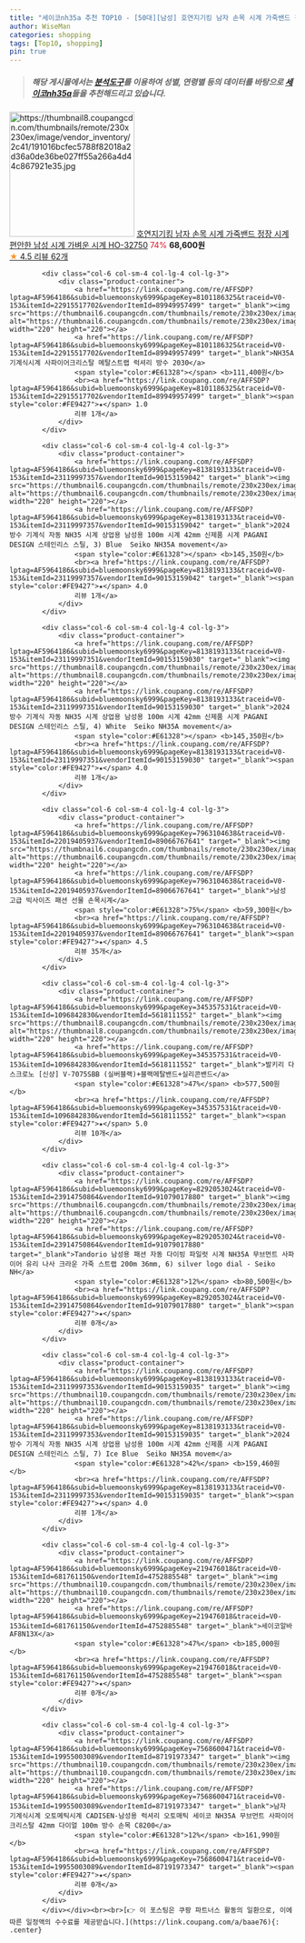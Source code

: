 ```yaml
---
title: "세이코nh35a 추천 TOP10 - [50대][남성] 호연지기킹 남자 손목 시계 가죽밴드 정장 시계 편안한 남성 시계 가벼운 시계 HO-32750"
author: WiseMan
categories: shopping
tags: [Top10, shopping]
pin: true
---
```


> ##### 해당 게시물에서는 [**분석도구**](https://itemscout.io/)를 이용하여 **성별**, **연령별** 등의 데이터를 바탕으로 [**세이코nh35a**](https://link.coupang.com/a/baae76)들을 추천해드리고 있습니다.
<div class="container"><div class="row">
            <div class="col-6 col-sm-4 col-lg-4 col-lg-3">
                <div class="product-container">
                    <a href="https://link.coupang.com/re/AFFSDP?lptag=AF5964186&subid=bluemoonsky6999&pageKey=7602526853&traceid=V0-153&itemId=20114867915&vendorItemId=87209503915" target="_blank"><img src="https://thumbnail8.coupangcdn.com/thumbnails/remote/230x230ex/image/vendor_inventory/2c41/191016bcfec5788f82018a2d36a0de36be027ff55a266a4d44c867921e35.jpg" alt="https://thumbnail8.coupangcdn.com/thumbnails/remote/230x230ex/image/vendor_inventory/2c41/191016bcfec5788f82018a2d36a0de36be027ff55a266a4d44c867921e35.jpg" width="220" height="220"></a>
                    <a href="https://link.coupang.com/re/AFFSDP?lptag=AF5964186&subid=bluemoonsky6999&pageKey=7602526853&traceid=V0-153&itemId=20114867915&vendorItemId=87209503915" target="_blank">호연지기킹 남자 손목 시계 가죽밴드 정장 시계 편안한 남성 시계 가벼운 시계 HO-32750</a>
                    <span style="color:#E61328">74%</span> <b>68,600원</b>
                    <br><a href="https://link.coupang.com/re/AFFSDP?lptag=AF5964186&subid=bluemoonsky6999&pageKey=7602526853&traceid=V0-153&itemId=20114867915&vendorItemId=87209503915" target="_blank"><span style="color:#FE9427">★</span> 4.5
                    리뷰 62개</a>
                </div>
            </div>
            
            <div class="col-6 col-sm-4 col-lg-4 col-lg-3">
                <div class="product-container">
                    <a href="https://link.coupang.com/re/AFFSDP?lptag=AF5964186&subid=bluemoonsky6999&pageKey=8101186325&traceid=V0-153&itemId=22915517702&vendorItemId=89949957499" target="_blank"><img src="https://thumbnail6.coupangcdn.com/thumbnails/remote/230x230ex/image/vendor_inventory/f12d/e203411585ada37013f1ef39978807b978638d5d20b9408481ebfc58735e.png" alt="https://thumbnail6.coupangcdn.com/thumbnails/remote/230x230ex/image/vendor_inventory/f12d/e203411585ada37013f1ef39978807b978638d5d20b9408481ebfc58735e.png" width="220" height="220"></a>
                    <a href="https://link.coupang.com/re/AFFSDP?lptag=AF5964186&subid=bluemoonsky6999&pageKey=8101186325&traceid=V0-153&itemId=22915517702&vendorItemId=89949957499" target="_blank">NH35A 기계식시계 사파이어크리스탈 메탈스트랩 럭셔리 방수 2030</a>
                    <span style="color:#E61328"></span> <b>111,400원</b>
                    <br><a href="https://link.coupang.com/re/AFFSDP?lptag=AF5964186&subid=bluemoonsky6999&pageKey=8101186325&traceid=V0-153&itemId=22915517702&vendorItemId=89949957499" target="_blank"><span style="color:#FE9427">★</span> 1.0
                    리뷰 1개</a>
                </div>
            </div>
            
            <div class="col-6 col-sm-4 col-lg-4 col-lg-3">
                <div class="product-container">
                    <a href="https://link.coupang.com/re/AFFSDP?lptag=AF5964186&subid=bluemoonsky6999&pageKey=8138193133&traceid=V0-153&itemId=23119997357&vendorItemId=90153159042" target="_blank"><img src="https://thumbnail6.coupangcdn.com/thumbnails/remote/230x230ex/image/vendor_inventory/f8ec/583b89357160e3e41aa448d0cc5b8d81296813c2572b584006298534002d.jpg" alt="https://thumbnail6.coupangcdn.com/thumbnails/remote/230x230ex/image/vendor_inventory/f8ec/583b89357160e3e41aa448d0cc5b8d81296813c2572b584006298534002d.jpg" width="220" height="220"></a>
                    <a href="https://link.coupang.com/re/AFFSDP?lptag=AF5964186&subid=bluemoonsky6999&pageKey=8138193133&traceid=V0-153&itemId=23119997357&vendorItemId=90153159042" target="_blank">2024 방수 기계식 자동 NH35 시계 상업용 남성용 100m 시계 42mm 신제품 시계 PAGANI DESIGN 스테인리스 스틸, 3) Blue  Seiko NH35A movement</a>
                    <span style="color:#E61328"></span> <b>145,350원</b>
                    <br><a href="https://link.coupang.com/re/AFFSDP?lptag=AF5964186&subid=bluemoonsky6999&pageKey=8138193133&traceid=V0-153&itemId=23119997357&vendorItemId=90153159042" target="_blank"><span style="color:#FE9427">★</span> 4.0
                    리뷰 1개</a>
                </div>
            </div>
            
            <div class="col-6 col-sm-4 col-lg-4 col-lg-3">
                <div class="product-container">
                    <a href="https://link.coupang.com/re/AFFSDP?lptag=AF5964186&subid=bluemoonsky6999&pageKey=8138193133&traceid=V0-153&itemId=23119997351&vendorItemId=90153159030" target="_blank"><img src="https://thumbnail8.coupangcdn.com/thumbnails/remote/230x230ex/image/vendor_inventory/6424/b7ec34b1609ef8d44a9b202584a98cea0e04c6d4ed6d9e802e449f1a5bdf.jpg" alt="https://thumbnail8.coupangcdn.com/thumbnails/remote/230x230ex/image/vendor_inventory/6424/b7ec34b1609ef8d44a9b202584a98cea0e04c6d4ed6d9e802e449f1a5bdf.jpg" width="220" height="220"></a>
                    <a href="https://link.coupang.com/re/AFFSDP?lptag=AF5964186&subid=bluemoonsky6999&pageKey=8138193133&traceid=V0-153&itemId=23119997351&vendorItemId=90153159030" target="_blank">2024 방수 기계식 자동 NH35 시계 상업용 남성용 100m 시계 42mm 신제품 시계 PAGANI DESIGN 스테인리스 스틸, 4) White  Seiko NH35A movement</a>
                    <span style="color:#E61328"></span> <b>145,350원</b>
                    <br><a href="https://link.coupang.com/re/AFFSDP?lptag=AF5964186&subid=bluemoonsky6999&pageKey=8138193133&traceid=V0-153&itemId=23119997351&vendorItemId=90153159030" target="_blank"><span style="color:#FE9427">★</span> 4.0
                    리뷰 1개</a>
                </div>
            </div>
            
            <div class="col-6 col-sm-4 col-lg-4 col-lg-3">
                <div class="product-container">
                    <a href="https://link.coupang.com/re/AFFSDP?lptag=AF5964186&subid=bluemoonsky6999&pageKey=7963104638&traceid=V0-153&itemId=22019405937&vendorItemId=89066767641" target="_blank"><img src="https://thumbnail6.coupangcdn.com/thumbnails/remote/230x230ex/image/vendor_inventory/7123/9e962a423bbbc42030680dcaa2b5c95cee867fa55d7898a4b21da7e88b7e.jpg" alt="https://thumbnail6.coupangcdn.com/thumbnails/remote/230x230ex/image/vendor_inventory/7123/9e962a423bbbc42030680dcaa2b5c95cee867fa55d7898a4b21da7e88b7e.jpg" width="220" height="220"></a>
                    <a href="https://link.coupang.com/re/AFFSDP?lptag=AF5964186&subid=bluemoonsky6999&pageKey=7963104638&traceid=V0-153&itemId=22019405937&vendorItemId=89066767641" target="_blank">남성 고급 빅사이즈 패션 선물 손목시계</a>
                    <span style="color:#E61328">75%</span> <b>59,300원</b>
                    <br><a href="https://link.coupang.com/re/AFFSDP?lptag=AF5964186&subid=bluemoonsky6999&pageKey=7963104638&traceid=V0-153&itemId=22019405937&vendorItemId=89066767641" target="_blank"><span style="color:#FE9427">★</span> 4.5
                    리뷰 35개</a>
                </div>
            </div>
            
            <div class="col-6 col-sm-4 col-lg-4 col-lg-3">
                <div class="product-container">
                    <a href="https://link.coupang.com/re/AFFSDP?lptag=AF5964186&subid=bluemoonsky6999&pageKey=345357531&traceid=V0-153&itemId=1096842830&vendorItemId=5618111552" target="_blank"><img src="https://thumbnail8.coupangcdn.com/thumbnails/remote/230x230ex/image/vendor_inventory/3d86/95d4e885162206f3f3797cc9e8929e5484862c3bc39f811c5ef4902e4623.jpg" alt="https://thumbnail8.coupangcdn.com/thumbnails/remote/230x230ex/image/vendor_inventory/3d86/95d4e885162206f3f3797cc9e8929e5484862c3bc39f811c5ef4902e4623.jpg" width="220" height="220"></a>
                    <a href="https://link.coupang.com/re/AFFSDP?lptag=AF5964186&subid=bluemoonsky6999&pageKey=345357531&traceid=V0-153&itemId=1096842830&vendorItemId=5618111552" target="_blank">발키리 다스크로노 [신상] V-7075SBB (실버블랙)+블랙메탈밴드+실리콘밴드</a>
                    <span style="color:#E61328">47%</span> <b>577,500원</b>
                    <br><a href="https://link.coupang.com/re/AFFSDP?lptag=AF5964186&subid=bluemoonsky6999&pageKey=345357531&traceid=V0-153&itemId=1096842830&vendorItemId=5618111552" target="_blank"><span style="color:#FE9427">★</span> 5.0
                    리뷰 10개</a>
                </div>
            </div>
            
            <div class="col-6 col-sm-4 col-lg-4 col-lg-3">
                <div class="product-container">
                    <a href="https://link.coupang.com/re/AFFSDP?lptag=AF5964186&subid=bluemoonsky6999&pageKey=8292053024&traceid=V0-153&itemId=23914750864&vendorItemId=91079017880" target="_blank"><img src="https://thumbnail6.coupangcdn.com/thumbnails/remote/230x230ex/image/vendor_inventory/eef4/fa7083747c30fd883b3367762adbc02f33940e181363ff6ccf59fc042f88.jpg" alt="https://thumbnail6.coupangcdn.com/thumbnails/remote/230x230ex/image/vendor_inventory/eef4/fa7083747c30fd883b3367762adbc02f33940e181363ff6ccf59fc042f88.jpg" width="220" height="220"></a>
                    <a href="https://link.coupang.com/re/AFFSDP?lptag=AF5964186&subid=bluemoonsky6999&pageKey=8292053024&traceid=V0-153&itemId=23914750864&vendorItemId=91079017880" target="_blank">Tandorio 남성용 패션 자동 다이빙 파일럿 시계 NH35A 무브먼트 사파이어 유리 나사 크라운 가죽 스트랩 200m 36mm, 6) silver logo dial - Seiko NH</a>
                    <span style="color:#E61328">12%</span> <b>80,500원</b>
                    <br><a href="https://link.coupang.com/re/AFFSDP?lptag=AF5964186&subid=bluemoonsky6999&pageKey=8292053024&traceid=V0-153&itemId=23914750864&vendorItemId=91079017880" target="_blank"><span style="color:#FE9427">★</span> 
                    리뷰 0개</a>
                </div>
            </div>
            
            <div class="col-6 col-sm-4 col-lg-4 col-lg-3">
                <div class="product-container">
                    <a href="https://link.coupang.com/re/AFFSDP?lptag=AF5964186&subid=bluemoonsky6999&pageKey=8138193133&traceid=V0-153&itemId=23119997353&vendorItemId=90153159035" target="_blank"><img src="https://thumbnail10.coupangcdn.com/thumbnails/remote/230x230ex/image/vendor_inventory/1fe1/cc375ad22b75c1cb8d52908e55d85e58c0aaf341cbe41a8ede075b09945d.jpg" alt="https://thumbnail10.coupangcdn.com/thumbnails/remote/230x230ex/image/vendor_inventory/1fe1/cc375ad22b75c1cb8d52908e55d85e58c0aaf341cbe41a8ede075b09945d.jpg" width="220" height="220"></a>
                    <a href="https://link.coupang.com/re/AFFSDP?lptag=AF5964186&subid=bluemoonsky6999&pageKey=8138193133&traceid=V0-153&itemId=23119997353&vendorItemId=90153159035" target="_blank">2024 방수 기계식 자동 NH35 시계 상업용 남성용 100m 시계 42mm 신제품 시계 PAGANI DESIGN 스테인리스 스틸, 7) Ice Blue  Seiko NH35A movem</a>
                    <span style="color:#E61328">42%</span> <b>159,460원</b>
                    <br><a href="https://link.coupang.com/re/AFFSDP?lptag=AF5964186&subid=bluemoonsky6999&pageKey=8138193133&traceid=V0-153&itemId=23119997353&vendorItemId=90153159035" target="_blank"><span style="color:#FE9427">★</span> 4.0
                    리뷰 1개</a>
                </div>
            </div>
            
            <div class="col-6 col-sm-4 col-lg-4 col-lg-3">
                <div class="product-container">
                    <a href="https://link.coupang.com/re/AFFSDP?lptag=AF5964186&subid=bluemoonsky6999&pageKey=219476018&traceid=V0-153&itemId=681761150&vendorItemId=4752885548" target="_blank"><img src="https://thumbnail10.coupangcdn.com/thumbnails/remote/230x230ex/image/vendor_inventory/f9ef/181a86fac7dffe86f1fcd54e8eead90f13d2816093b0e7a92955a758b1a7.jpg" alt="https://thumbnail10.coupangcdn.com/thumbnails/remote/230x230ex/image/vendor_inventory/f9ef/181a86fac7dffe86f1fcd54e8eead90f13d2816093b0e7a92955a758b1a7.jpg" width="220" height="220"></a>
                    <a href="https://link.coupang.com/re/AFFSDP?lptag=AF5964186&subid=bluemoonsky6999&pageKey=219476018&traceid=V0-153&itemId=681761150&vendorItemId=4752885548" target="_blank">세이코알바 AF8N13X</a>
                    <span style="color:#E61328">47%</span> <b>185,000원</b>
                    <br><a href="https://link.coupang.com/re/AFFSDP?lptag=AF5964186&subid=bluemoonsky6999&pageKey=219476018&traceid=V0-153&itemId=681761150&vendorItemId=4752885548" target="_blank"><span style="color:#FE9427">★</span> 
                    리뷰 0개</a>
                </div>
            </div>
            
            <div class="col-6 col-sm-4 col-lg-4 col-lg-3">
                <div class="product-container">
                    <a href="https://link.coupang.com/re/AFFSDP?lptag=AF5964186&subid=bluemoonsky6999&pageKey=7568600471&traceid=V0-153&itemId=19955003089&vendorItemId=87191973347" target="_blank"><img src="https://thumbnail10.coupangcdn.com/thumbnails/remote/230x230ex/image/vendor_inventory/3d42/481b99baf84e73d326a8e1082eedf880222bcf8ce119b69ffbbd2d4df33b.jpg" alt="https://thumbnail10.coupangcdn.com/thumbnails/remote/230x230ex/image/vendor_inventory/3d42/481b99baf84e73d326a8e1082eedf880222bcf8ce119b69ffbbd2d4df33b.jpg" width="220" height="220"></a>
                    <a href="https://link.coupang.com/re/AFFSDP?lptag=AF5964186&subid=bluemoonsky6999&pageKey=7568600471&traceid=V0-153&itemId=19955003089&vendorItemId=87191973347" target="_blank">남자 기계식시계 오토메틱시계 CADISEN-남성용 럭셔리 오토매틱 세이코 NH35A 무브먼트 사파이어 크리스탈 42mm 다이얼 100m 방수 손목 C8200</a>
                    <span style="color:#E61328">12%</span> <b>161,990원</b>
                    <br><a href="https://link.coupang.com/re/AFFSDP?lptag=AF5964186&subid=bluemoonsky6999&pageKey=7568600471&traceid=V0-153&itemId=19955003089&vendorItemId=87191973347" target="_blank"><span style="color:#FE9427">★</span> 
                    리뷰 0개</a>
                </div>
            </div>
            </div></div><br><br>[👉 이 포스팅은 쿠팡 파트너스 활동의 일환으로, 이에 따른 일정액의 수수료를 제공받습니다.](https://link.coupang.com/a/baae76){: .center}
